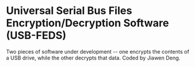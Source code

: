 # Universal Serial Bus Files Encryption/Decryption Software (USB-FEDS)
Two pieces of software under development -- one encrypts the contents of a USB drive, while the other decrypts that data.
Coded by Jiawen Deng.
